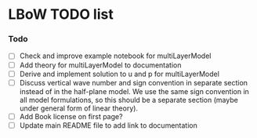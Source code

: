 # LBoW TODO list

### Todo
- [ ] Check and improve example notebook for multiLayerModel
- [ ] Add theory for multiLayerModel to documentation
- [ ] Derive and implement solution to u and p for multiLayerModel
- [ ] Discuss vertical wave number and sign convention in separate section instead of in the half-plane model. We use the same sign convention in all model formulations, so this should be a separate section (maybe under general form of linear theory).
- [ ] Add Book license on first page?
- [ ] Update main README file to add link to documentation
